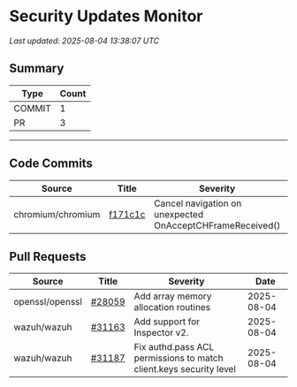 # Security Updates Monitor

*Last updated: 2025-08-04 13:38:07 UTC*

## Summary
| Type | Count |
|------|-------|
| COMMIT | 1 |
| PR | 3 |

---

## Code Commits

| Source | Title | Severity | Date |
|--------|-------|----------|------|
| chromium/chromium | [f171c1c](https://github.com/chromium/chromium/commit/f171c1c9c3c54abc01d22c316b88fa07fe5e96e9) | Cancel navigation on unexpected OnAcceptCHFrameReceived() | 2025-08-04 |

## Pull Requests

| Source | Title | Severity | Date |
|--------|-------|----------|------|
| openssl/openssl | [#28059](https://github.com/openssl/openssl/pull/28059) | Add array memory allocation routines | 2025-08-04 |
| wazuh/wazuh | [#31163](https://github.com/wazuh/wazuh/pull/31163) | Add support for Inspector v2. | 2025-08-04 |
| wazuh/wazuh | [#31187](https://github.com/wazuh/wazuh/pull/31187) | Fix authd.pass ACL permissions to match client.keys security level | 2025-08-04 |

